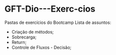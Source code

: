 # GFT-Dio---Exerc-cios
Pastas de exercícios do Bootcamp
Lista de assuntos:
- Criação de métodos;
- Sobrecarga;
- Return;
- Controle de Fluxos - Decisão;
